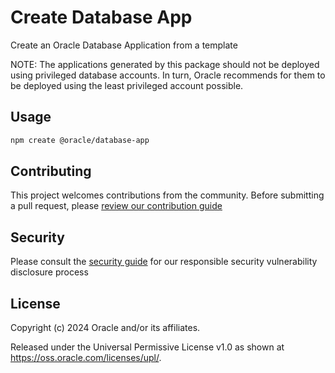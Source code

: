 # Create Database App

Create an Oracle Database Application from a template

NOTE: The applications generated by this package should not be deployed using
privileged database accounts. In turn, Oracle recommends for them to be deployed
using the least privileged account possible.

## Usage

```sh
npm create @oracle/database-app
```

## Contributing

This project welcomes contributions from the community. Before submitting a pull
request, please [review our contribution guide](./CONTRIBUTING.md)

## Security

Please consult the [security guide](./SECURITY.md) for our responsible security
vulnerability disclosure process

## License

Copyright (c) 2024 Oracle and/or its affiliates.

Released under the Universal Permissive License v1.0 as shown at
<https://oss.oracle.com/licenses/upl/>.
